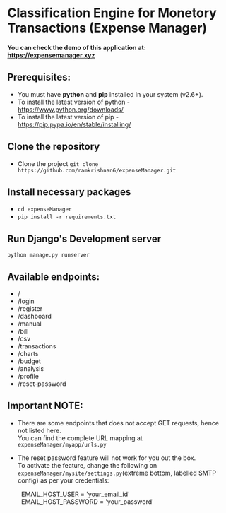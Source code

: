 # Classification Engine for Monetory Transactions (Expense Manager)

**You can check the demo of this application at: https://expensemanager.xyz**

## Prerequisites:

- You must have **python** and **pip** installed in your system (v2.6+).
- To install the latest version of python - https://www.python.org/downloads/
- To install the latest version of pip - https://pip.pypa.io/en/stable/installing/

## Clone the repository

- Clone the project
`git clone https://github.com/ramkrishnan6/expenseManager.git`

## Install necessary packages

- `cd expenseManager`
- `pip install -r requirements.txt`

## Run Django's Development server

`python manage.py runserver`

## Available endpoints:
- /
- /login
- /register
- /dashboard
- /manual
- /bill
- /csv
- /transactions
- /charts
- /budget
- /analysis
- /profile
- /reset-password

## Important NOTE:
- There are some endpoints that does not accept GET requests, hence not listed here.<br/>
You can find the complete URL mapping at `expenseManager/myapp/urls.py`

- The reset password feature will not work for you out the box.<br/>
To activate the feature, change the following on `expenseManager/mysite/settings.py`(extreme bottom, labelled SMTP config) as per your credentials:<br/>

&nbsp;&nbsp;&nbsp;&nbsp;&nbsp;&nbsp;&nbsp;&nbsp;EMAIL_HOST_USER = 'your_email_id'<br/>
&nbsp;&nbsp;&nbsp;&nbsp;&nbsp;&nbsp;&nbsp;&nbsp;EMAIL_HOST_PASSWORD = 'your_password'
